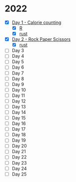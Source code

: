 # 2022

- [x] [Day 1 - Calorie counting](./01)
  - [x] [R](./01/R)
  - [x] [rust](./01/rust/src/main.rs)
- [x] [Day 2 - Rock Paper Scissors](./02)
  - [x] [rust](./02/rust/src/main.rs)
- [ ] Day 3
- [ ] Day 4
- [ ] Day 5
- [ ] Day 6
- [ ] Day 7
- [ ] Day 8
- [ ] Day 9
- [ ] Day 10
- [ ] Day 11
- [ ] Day 12
- [ ] Day 13
- [ ] Day 14
- [ ] Day 15
- [ ] Day 16
- [ ] Day 17
- [ ] Day 18
- [ ] Day 19
- [ ] Day 20
- [ ] Day 21
- [ ] Day 22
- [ ] Day 23
- [ ] Day 24
- [ ] Day 25

